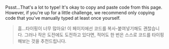 Pssst...That's a lot to type! It's okay to copy and paste code from this page. However, if you're up for a little challenge, we recommend only copying code that you've manually typed at least once yourself.
> 흠...타이핑이 너무 많아요! 이 페이지에선 코드를 복사-붙여넣기해도 괜찮습니다. 그러나 작은 도전에도 도전하고 있다면, 적어도 한 번은 스스로 코드를 타이핑해보는 것을 추천드립니다.